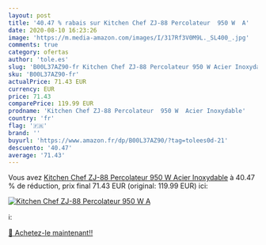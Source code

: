 ```yaml
---
layout: post
title: '40.47 % rabais sur Kitchen Chef ZJ-88 Percolateur  950 W  A'
date: 2020-08-10 16:23:26
image: 'https://m.media-amazon.com/images/I/317Rf3V0M9L._SL400_.jpg'
comments: true
category: ofertas
author: 'tole.es'
slug: 'B00L37AZ90-fr Kitchen Chef ZJ-88 Percolateur 950 W Acier Inoxydable'
sku: 'B00L37AZ90-fr'
actualPrice: 71.43 EUR
currency: EUR
price: 71.43
comparePrice: 119.99 EUR
prodname: 'Kitchen Chef ZJ-88 Percolateur  950 W  Acier Inoxydable'
country: 'fr'
flag: '🇫🇷'
brand: ''
buyurl: 'https://www.amazon.fr/dp/B00L37AZ90/?tag=tolees0d-21'
descuento: '40.47'
average: '71.43'
---
```


Vous avez [Kitchen Chef ZJ-88 Percolateur  950 W  Acier Inoxydable](https://www.amazon.fr/dp/B00L37AZ90/?tag=tolees0d-21)  à  40.47 % de réduction, prix final  71.43 EUR (original: 119.99 EUR) ici:

[![Kitchen Chef ZJ-88 Percolateur  950 W  A](https://m.media-amazon.com/images/I/317Rf3V0M9L._SL400_.jpg)](https://www.amazon.fr/dp/B00L37AZ90/?tag=tolees0d-21)

ℹ️:


[🛒 Achetez-le maintenant!!](https://www.amazon.fr/dp/B00L37AZ90/?tag=tolees0d-21)
